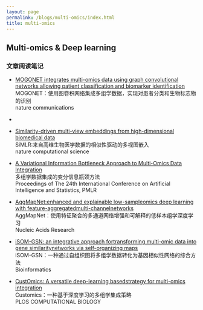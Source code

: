 ```yaml
---
layout: page
permalink: /blogs/multi-omics/index.html
title: multi-omics
---
```


## Multi-omics & Deep learning

### 文章阅读笔记

- [MOGONET integrates multi-omics data using graph convolutional networks allowing patient classification and biomarker identification](https://Lilian-tju.github.io/blogs/mogonet)<br>MOGONET：使用图卷积网络集成多组学数据，实现对患者分类和生物标志物的识别<br>nature communications<br>
- 
- [Similarity-driven multi-view embeddings from high-dimensional biomedical data](https://Lilian-tju.github.io/blogs/SiMLR)<br>SiMLR:来自高维生物医学数据的相似性驱动的多视图嵌入<br>nature computational science<br>
  
- [A Variational Information Bottleneck Approach to Multi-Omics Data Integration](https://Lilian-tju.github.io/blogs/VAE-omics)<br>多组学数据集成的变分信息瓶颈方法<br>Proceedings of The 24th International Conference on Artificial Intelligence and Statistics, PMLR<br>
  
- [AggMapNet:enhanced and explainable low-sampleomics deep learning with feature-aggregatedmulti-channelnetworks](https://Lilian-tju.github.io/blogs/AggMapNet)<br>AggMapNet：使用特征聚合的多通道网络增强和可解释的低样本组学深度学习<br>Nucleic Acids Research<br>
  
- [iSOM-GSN: an integrative approach fortransforming multi-omic data into gene similaritynetworks via self-organizing maps](https://Lilian-tju.github.io/blogs/iSOM-GSN)<br> iSOM-GSN：一种通过自组织图将多组学数据转化为基因相似性网络的综合方法<br>Bioinformatics<br>

- [CustOmics: A versatile deep-learning basedstrategy for multi-omics integration](https://Lilian-tju.github.io/blogs/Customics)<br>Customics：一种基于深度学习的多组学集成策略<br>PLOS COMPUTATIONAL BIOLOGY<br>